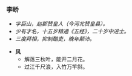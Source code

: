 ### 李峤
- _字巨山，赵郡赞皇人（今河北赞皇县）。_
- _少有才名，十五岁精通《五经》，二十岁中进士。_
- _三度拜相，抑制酷吏，晚年颠沛。_

* **风**
  * 解落三秋叶，能开二月花。
  * 过江千尺浪，入竹万竿斜。
